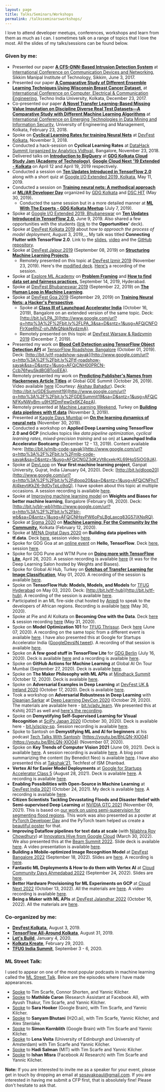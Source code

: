 ```yaml
---
layout: page
title: Talks/Seminars/Workshops
permalink: /talksseminarsworkshops/
---
```

I love to attend developer meetups, conferences, workshops and learn from them as much as I can. I sometimes talk on a range of topics that I love the most. All the slides of my talks/sessions can be found below.

### Given by me:

-   Presented our paper  [**A CFS–DNN-Based Intrusion Detection System**](https://www.google.com/url?q=https%3A%2F%2Fdoi.org%2F10.1007%2F978-981-10-7901-6_19&sa=D&sntz=1&usg=AFQjCNFzOUPqdOOKBps043v56wGUSi5N1g)  at  [International Conference on Communication Devices and Networking](https://www.google.com/url?q=https%3A%2F%2Fwww.springer.com%2Fin%2Fbook%2F9789811079009&sa=D&sntz=1&usg=AFQjCNH9Jj9pNtHNGg70klxFjcGHRSjc7g), Sikkim Manipal Institute of Technology, Sikkim, June 3, 2017.
-   Presented our paper  [**A Comparative Study of Different Ensemble Learning Techniques Using Wisconsin Breast Cancer Dataset**,](https://www.google.com/url?q=https%3A%2F%2Fieeexplore.ieee.org%2Fdocument%2F8526215&sa=D&sntz=1&usg=AFQjCNFdSr2phgcOOtf9-V7NPeANKmfE5g)  at  [International Conference on Computer, Electrical & Communication Engineering](http://www.google.com/url?q=http%3A%2F%2Ficcece.com%2Ficcece17%2Findex.php&sa=D&sntz=1&usg=AFQjCNG3jUTAcwuFzzrSIQfs3bYsvaSX6w), Techno India University, Kolkata, December 23, 2017.
-   Co-presented our paper  [**A Novel Transfer Learning-Based Missing Value Imputation on Discipline Diverse Real Test Datasets—A Comparative Study with Different Machine Learning Algorithms**](https://www.google.com/url?q=https%3A%2F%2Flink.springer.com%2Fchapter%2F10.1007%252F978-981-13-1501-5_71&sa=D&sntz=1&usg=AFQjCNEbP-XwVNxKc3u9OvrY2_UzHJtOCQ)  at  [International Conference on Emerging Technologies in Data Mining and Information Security](http://www.google.com/url?q=http%3A%2F%2Fiem.edu.in%2Finternational-conference-emerging-technologies-data-mining-information-security-iemis-2018%2F&sa=D&sntz=1&usg=AFQjCNFFSWnWYwPw0_PXqXl91ti0x2lvQA), University of Engineering and Management, Kolkata, February 23, 2018.
-   Spoke on  [**Cyclical Learning Rates for training Neural Nets**](https://drive.google.com/file/d/1mF7Nj2DZeYDf5zSeja-kCsqXLyy6vNVg/view?usp=sharing)  at  [DevFest Kolkata](https://www.google.com/url?q=https%3A%2F%2Fdevfest18.gdgkolkata.org%2F&sa=D&sntz=1&usg=AFQjCNEjjoEDeVjmTZ-1VKeubDqEAUN-NA), November 3, 2018.
-   Conducted a hack-session on  **Cyclical Learning Rates**  at  [DataHack Summit (organized by Analytics Vidhya)](https://www.google.com/url?q=https%3A%2F%2Fwww.analyticsvidhya.com%2Fdatahack-summit-2018%2Fsessions%2Fperforming-unsupervised-neural-machine-translation-to-and-from-rare-languages%2F&sa=D&sntz=1&usg=AFQjCNHPlGwqfTq3ipbhAl8UNaarocDI1w), Bangalore, November 23, 2018.
-   Delivered talks on  [**Introduction to BigQuery**](https://www.google.com/url?q=https%3A%2F%2Fgithub.com%2Fsayakpaul%2FTalksGiven%2Fblob%2Fmaster%2FBigQuery%2520presentation%2520deck%2520-%2520Sayak.pdf&sa=D&sntz=1&usg=AFQjCNELNO2GIs-FeRXhuCvGRygWwZ1VNA)  at  [**GDG Kolkata Cloud Study Jam (Academy of Technology)**](https://www.google.com/url?q=https%3A%2F%2Fwww.meetup.com%2FGDG-Kolkata%2Fevents%2F260376495%2F&sa=D&sntz=1&usg=AFQjCNGAV40hRhbVhk3THg5bUH5WyZ6kSw), **[Google Cloud Next '19 Extended - Kolkata](https://www.google.com/url?q=https%3A%2F%2Fwww.meetup.com%2FGDG-Kolkata%2Fevents%2F260592925%2F&sa=D&sntz=1&usg=AFQjCNEH4KUfKsHnmXrFf4sAOmz3zGLS-w)** on April 12 and April 19, 2019 respectively.
-   Conducted a session on  [**Ten Updates Introduced in TensorFlow 2.0**](https://www.google.com/url?q=https%3A%2F%2Fwww.datacamp.com%2Fcommunity%2Ftutorials%2Ften-important-updates-tensorflow&sa=D&sntz=1&usg=AFQjCNFoU7o7uLhytdbXJfbYat7hBWTPvA)  along with a short quiz at  [Google I/O Extended 2019, Kolkata](https://www.google.com/url?q=https%3A%2F%2Fwww.meetup.com%2FGDG-Kolkata%2Fevents%2F261068613%2F&sa=D&sntz=1&usg=AFQjCNFVgksGT5O5g1crBtzY4yVwzL7ytA), May 11, 2019.
-   Conducted a session on **[Training neural nets: A methodical approach](https://www.google.com/url?q=https%3A%2F%2Fgithub.com%2Fsayakpaul%2FTalksGiven%2Fblob%2Fmaster%2FML_AR%2520Developer%2520Day%2520Deck%2520-%2520Sayak.pdf&sa=D&sntz=1&usg=AFQjCNHmnFHVFo86s0C2NUgJmmlYqBOaTA)** at  [**ML/AR Developer Day**](https://www.google.com/url?q=https%3A%2F%2Fwww.meetup.com%2FGDG-Kolkata%2Fevents%2F261645026%2F&sa=D&sntz=1&usg=AFQjCNHMSl--jsZZw7jQIjZoiCEBaulDRA)  organized by  [GDG Kolkata](http://www.google.com/url?q=http%3A%2F%2Fgdgkolkata.org&sa=D&sntz=1&usg=AFQjCNG87VdFugK0x5psF2P7cuEwne4DXQ)  and  [DSC HIT](https://www.google.com/url?q=https%3A%2F%2Fmedium.com%2F%40dscheritageit&sa=D&sntz=1&usg=AFQjCNG9Dirn3xWQLh7QMsGvNh91eeiEhA)  (May 30, 2019)**.**
    -   Conducted the same session but in a more detailed manner at  [**ML With The Experts - GDG Kolkata Meetup**](https://www.google.com/url?q=https%3A%2F%2Fwww.meetup.com%2FGDG-Kolkata%2Fevents%2F262780353%2F&sa=D&sntz=1&usg=AFQjCNG4QPJV9V6J0GoeXxpc-RT7rjbZ4w)  (July 7, 2019).
-   Spoke at  [Google I/O Extended 2019, Bhubaneswar](https://www.google.com/url?q=https%3A%2F%2Fwww.meetup.com%2FGDG-Bhubaneswar%2Fevents%2F260798274%2F&sa=D&sntz=1&usg=AFQjCNHxBHN9WfxO61OEleHuINkQ2hqOew)  on  [**Ten Updates Introduced in TensorFlow 2.0**](https://www.google.com/url?q=https%3A%2F%2Fwww.datacamp.com%2Fcommunity%2Ftutorials%2Ften-important-updates-tensorflow&sa=D&sntz=1&usg=AFQjCNFoU7o7uLhytdbXJfbYat7hBWTPvA)**,** June 9, 2019. Also shared a few opportunities with the students ([link](https://docs.google.com/presentation/d/1L_IRyRhJTKfd99biqOSxQI6j9i_swjx1M_x1Nkd4zzQ/edit?usp=sharing)  to the  **Opportunities'** deck).
-   Spoke at  [DevFest Kolkata 2019](http://www.google.com/url?q=http%3A%2F%2Fdevfest.gdgkolkata.org%2Fspeakers&sa=D&sntz=1&usg=AFQjCNF56yMUd8h3SEIHGsVzVi_NEZfR2A)  about  _how to approach the process of model deployment_, August 3, 2019_._ My talk was titled  **Connecting Flutter with TensorFlow 2.0**. Link to the  [slides](https://www.google.com/url?q=https%3A%2F%2Fgithub.com%2Fsayakpaul%2FTalksGiven%2Fblob%2Fmaster%2FDevFest%2520Kolkata%25202019%2520Deck%2520-%2520Pawan%2520and%2520Sayak.pdf&sa=D&sntz=1&usg=AFQjCNGpofn6n9PgSwV6pzXDVDWCUO2i8w),  [video](https://youtu.be/gpNVoXVWIq8)  and the  [GitHub repository](https://www.google.com/url?q=https%3A%2F%2Fgithub.com%2Fsayakpaul%2FGDE-Collaboration&sa=D&sntz=1&usg=AFQjCNGxAl0TdAu0y22Sa3UZXT0r69fuyA).
-   Spoke at  [DevFest Jaipur 2019](https://www.google.com/url?q=https%3A%2F%2Fwww.meetup.com%2FGDG-Jaipur%2Fevents%2F263590039%2F&sa=D&sntz=1&usg=AFQjCNFNB3HJUr3483pvL-rdpCZmAP2eWw)  (September 08, 2019) on  [**Structuring Machine Learning Projects**](http://www.google.com/url?q=http%3A%2F%2Fbit.ly%2FJaipur19&sa=D&sntz=1&usg=AFQjCNH7rg2VdYAXypTvfBBQbBdUYLlWNg).
    -   Remotely presented on this topic at  [DevFest Izmir 2019](https://www.google.com/url?q=https%3A%2F%2Fgdgizmir.org%2F&sa=D&sntz=1&usg=AFQjCNHSvNI9t7QRNaEm3SDentHew_VJcQ)  (November 23, 2019). Here's the  [modified deck](http://www.google.com/url?q=http%3A%2F%2Fbit.ly%2Fizmir-sayak&sa=D&sntz=1&usg=AFQjCNHadWBk-TijFNPNotgZwOICHte8dg). [Here's](https://www.youtube.com/watch?v=3_-zToE0tsw) a recording of the session. 
-   Spoke at  [Explore ML Academy](https://events.withgoogle.com/explore-ml-in/)  on  [**Problem Framing**](https://docs.google.com/presentation/d/1p6WCeQgIMJDVLd6Fw1Nlmyy9wC5ic1Z-6voCQi8q5WM/edit?usp=sharing)  and  [**How to find data set and fairness practices**](http://www.google.com/url?q=http%3A%2F%2Fbit.ly%2FExploreML19&sa=D&sntz=1&usg=AFQjCNFnbxLqwf9e9beLJUqv_Lou9u05dQ)**,**  September 14, 2019, Hyderabad.
-   Spoke at  [DevFest Bhubaneswar 2019](https://www.google.com/url?q=https%3A%2F%2Fwww.meetup.com%2FGDG-Bhubaneswar%2Fevents%2F262747492%2F&sa=D&sntz=1&usg=AFQjCNEaICNpHmVB6JfZHEUbMojV3IGsgA)  (September 22, 2019) on  [**The Human Loop in Machine Learning**](http://www.google.com/url?q=http%3A%2F%2Fbit.ly%2FBBSR19&sa=D&sntz=1&usg=AFQjCNExItQErAFMR5SvLHBUQeCP9KXUMw).
-   Spoke at  [DevFest Goa 2019](https://www.google.com/url?q=https%3A%2F%2Fwww.meetup.com%2FGoogleGoa%2Fevents%2F264790819%2F&sa=D&sntz=1&usg=AFQjCNElnS4-StCOyn34Ju5C8RfbcVVxyg)  (September 29, 2019) on **[Training Neural Nets: a Hacker's Perspective](http://www.google.com/url?q=http%3A%2F%2Fbit.ly%2FDFGoa19&sa=D&sntz=1&usg=AFQjCNFCgTmx2gx6ilK4BrccF7JOLlDpzg)**.
    -   Spoke at  [**Class III of Launchpad Accelerator India**](https://india.googleblog.com/2019/08/inviting-applications-for-class-3-of.html)  (October 16, 2019), Bangalore on an extended version of the same topic. Deck:  [http://bit.ly/LPA_3](http://www.google.com/url?q=http%3A%2F%2Fbit.ly%2FLPA_3&sa=D&sntz=1&usg=AFQjCNFOFlrXqeRhiZ-ohJMkQNpkNydzmA).
    -   Remotely presented on this topic at  [DevFest Warsaw & Radzymin 2019](https://www.google.com/url?q=https%3A%2F%2Fwarrad.devfest.pl%2F&sa=D&sntz=1&usg=AFQjCNEtza6n4fZHJHp5nlw6hLXlqByWbg)  (December 7, 2019).
-   Presented my work on  [**Blood Cell Detection using TensorFlow Object Detection API**](http://www.google.com/url?q=http%3A%2F%2Fbit.ly%2FBloodCell&sa=D&sntz=1&usg=AFQjCNEjLeZnlTf6qPeMEtyIrIfkqWkq3w)  at  [TensorFlow Roadshow, Bangalore](https://events.withgoogle.com/tensorflow-roadshow-bengaluru/)  (October 01, 2019). Deck:  [http://bit.ly/tf-roadshow-sayak](http://www.google.com/url?q=http%3A%2F%2Fbit.ly%2Ftf-roadshow-sayak&sa=D&sntz=1&usg=AFQjCNH00PRCN-Ccb76fwuSkdBGBTooEEA).
-   Remotely presented my work on  [**Predicting Publisher's Names from Hackernews Article Titles**](http://www.google.com/url?q=http%3A%2F%2Fbit.ly%2F2K9TpS8&sa=D&sntz=1&usg=AFQjCNHYVn1jY9D0pTkUkMCPGVup-5y-Sw)  at Global GDE Summit (October 26, 2019). Video available  [here](https://drive.google.com/file/d/1-2ffOTomvKN01gdy6SS1Uy2bWKphcfZp/view?usp=sharing)  (Courtesy:  [Akshay Bahadur](https://www.google.com/url?q=https%3A%2F%2Fwww.linkedin.com%2Fin%2Fakshaybahadur21%2F&sa=D&sntz=1&usg=AFQjCNFISgFoKfYfmo3LHMy1fFE_Ga72kg)). Deck:  [http://bit.ly/GDESummit19](http://www.google.com/url?q=http%3A%2F%2Fbit.ly%2FGDESummit19&sa=D&sntz=1&usg=AFQjCNFKyNWyBm-u9H3fDmFew0x6KZ4pzA).
-   Remotely presented at  [Machine Learning Weekend](https://www.google.com/url?q=https%3A%2F%2Ftwitter.com%2Fhashtag%2FMachineLearningWeekend%3Fsrc%3Dhashtag_click&sa=D&sntz=1&usg=AFQjCNFqplz1ecCmRFFW9tmHZzvOzj_Y6Q), Turkey on  [**Building data pipelines with tf.data**](http://www.google.com/url?q=http%3A%2F%2Fbit.ly%2FMLWeekend19&sa=D&sntz=1&usg=AFQjCNGPsKXGfxbZDLWgudr2S5vdb2FGZQ)  (November 3, 2019).
-   Presented at  [Kaggle Days Mumbai](https://www.google.com/url?q=https%3A%2F%2Fwww.meetup.com%2FKaggle-Days-Meetup-Mumbai%2F&sa=D&sntz=1&usg=AFQjCNFiWV5th2OxJQtrzNXUD_JYi9arpw)  on  [**On the learning dynamics of neural nets**](http://www.google.com/url?q=http%3A%2F%2Fbit.ly%2Fkaggle-days-sayak&sa=D&sntz=1&usg=AFQjCNF-y7p9ec-00H6vXPoqK5qr1hwUXA)  (November 30, 2019).
-   Conducted a workshop on  **Applied Deep Learning using TensorFlow 2.0 and GCP**  (includes topics like  _data pipeline optimization_,  _cyclical learning rates_,  _mixed-precision training_  and so on) at  **Launchpad India Accelerator Bootcamp**  (December 12 - 13, 2019). Content available here:  [http://bit.ly/mlb-code-sayak](http://www.google.com/url?q=http%3A%2F%2Fbit.ly%2Fmlb-code-sayak&sa=D&sntz=1&usg=AFQjCNGZ3dKzVt8cxekrKL69HqS5iOG9JA).
-   Spoke at  [DevLoop](https://www.google.com/url?q=https%3A%2F%2Fmehdev.club%2Fdevloop%2F&sa=D&sntz=1&usg=AFQjCNFYHjl8_viI4U5xbFyQFdipy1kPhQ)  on  **Your first machine learning project**, Ganpat University, Gujrat, India (January 04, 2020). Deck:  [http://bit.ly/dloop20](http://www.google.com/url?q=http%3A%2F%2Fbit.ly%2Fdloop20&sa=D&sntz=1&usg=AFQjCNFhcTAl4keytjKkZ6-9dOyTpLo9qQ). I have spoken about this topic at multiple occasions. A session recording is available [here](https://youtu.be/dllfKQKlzvg).
-   Spoke at  [Improving machine learning model](https://www.google.com/url?q=https%3A%2F%2Fwww.meetup.com%2FGDGBangalore%2Fevents%2F268346705%2F&sa=D&sntz=1&usg=AFQjCNG8jyuu1e_8TQj9olOmybCQG1uS7g)  on  **Weights and Biases for better machine learning**, Bangalore (February 08, 2020). Deck:  [http://bit.ly/blr-wb](http://www.google.com/url?q=http%3A%2F%2Fbit.ly%2Fblr-wb&sa=D&sntz=1&usg=AFQjCNHsyPW6oPsLBgLaxcq83G57jXNxRQ).
-   Spoke at  [Sigma 2020](https://www.google.com/url?q=https%3A%2F%2Fallevents.in%2Fkolkata%2Fsigma-2020-a-transit-through-time%2F200018965165649&sa=D&sntz=1&usg=AFQjCNEGZzZ3zJWPG1Gc0Isu_lImfO4lng)  on  [**Machine Learning: For the Community by the Community**](http://www.google.com/url?q=http%3A%2F%2Fbit.ly%2Fsigma-2020&sa=D&sntz=1&usg=AFQjCNE8blxrQUY7mdenSPAEodTvKjThxQ)**,** Kolkata (February 12, 2020).
-   Spoke at  [MENA Digital Days 2020](https://events.withgoogle.com/menadd/) on  **Building data pipelines with tf.data**. Deck  [here](https://www.google.com/url?q=https%3A%2F%2Fbit.ly%2Fmena-20&sa=D&sntz=1&usg=AFQjCNEBpjCupJ7v_Yogqwwf6o5otxB2Bg), session video  [here](https://www.youtube.com/watch?v=fc0_eLmxm0E&feature=em-lbrm).
-   Spoke for GDG Goa at an  [online event](https://www.google.com/url?q=https%3A%2F%2Fwww.meetup.com%2FGoogleGoa%2Fevents%2F269678892%2F&sa=D&sntz=1&usg=AFQjCNGqyk2Nz7e4JTBM9_e016tdBRfGPw)  on  **Hello, TensorFlow**. Deck  [here](http://www.google.com/url?q=http%3A%2F%2Fbit.ly%2Fgdg-goa-20&sa=D&sntz=1&usg=AFQjCNFCE4R-fZwB2SraKegXfxSMhfhd2Q), session  [here](https://www.youtube.com/watch?v=z_S8hCOxLWo).
-   Spoke for GDG Pune and WTM Pune on [**Doing more with TensorFlow Lite**](https://bit.ly/tfl-pune), April 26, 2020. A session recording is available [here](https://youtu.be/U-8YeVpevdc) (it was for the Deep Learning Salon hosted by Weights and Biases). 
- Spoke for Global AI Hub, Turkey on [**Gotchas of Transfer Learning for Image Classification**](http://bit.ly/tl-sayak), May 01, 2020. A recording of the session is available [here](https://www.youtube.com/watch?v=nSMZ3GPZPX0). 
- Spoke on **TensorFlow Hub: Models, Models, and Models** for [TFUG Hyderabad](https://twitter.com/tfughyd/status/1255503396108410880) on May 03, 2020. Deck: [http://bit.ly/tf-hub](http://bit.ly/tf-hub). A recording of the session is available [here](https://www.youtube.com/watch?v=jVNZd3KA2FI). 
-   Participated in an ML fire-side chat hosted by [Aniedi](https://twitter.com/aniediudo) to speak to the developers of African regions. Recording is available [here](https://www.youtube.com/watch?v=y1mwuxWvd8w) (May 30, 2020). 
-   Spoke at Pie and AI Kolkata on **Becoming One with the Data**. Deck [here](https://bit.ly/one-data) & session recording [here](https://bit.ly/dlailive) (May 31, 2020).
-   Spoke on **Model Optimization 101** for [TFUG Thrissur](https://www.meetup.com/tfug-thrissur/photos/30888563/490730360/). Deck [here](http://bit.ly/mo-101) (June 07, 2020). A recording on the same topic from a different event is available [here](https://youtu.be/u5_JorytAcI). I have also presented this at Google for Startups Accelerator India ([GoogleDevsIN tweet](https://twitter.com/GoogleDevsIN/status/1302932126019411970)). A recording of that session is available [here](https://youtu.be/plSkz8Eqnlo). 
-   Spoke on **A few good stuff in TensorFlow Lite** for [GDG Berlin](https://www.meetup.com/gdg-berlin/events/271458374/) (July 16, 2020). Deck is available [here](http://bit.ly/stuff-tflite) and a recording is available [here](https://www.youtube.com/watch?v=Ly4s0fsG93c). 
-   Spoke on **GitHub Actions for Machine Learning** at Global AI On Tour Mumbai (September 27, 2020). Deck is available [here](http://bit.ly/ga-ml).
-   Spoke on **The Maker Philosophy with ML APIs** at [Mindhack Summit](https://www.mindhacksummit.com/) (October 12, 2020). Deck is available [here](https://bit.ly/maker-api). 
-   Spoke on **Adversarial Examples in Deep Learning** at [DevFest UK & Ireland 2020](https://www.devfest-uki.com/speakers-more-details) (October 17, 2020). Deck is available [here](http://bit.ly/ia-101).
-   Took a workshop on **Adversarial Robustness in Deep Learning** with [Dipanjan Sarkar](https://www.linkedin.com/in/dipanzan/) at [Deep Learning DevCon 2020](https://dldc.adasci.org/) (October 29, 2020). The materials are available here - [bit.ly/adv_learn](http://bit.ly/adv_learn). We presented this at Kshitij 2021 as well and [here's the recording](https://youtu.be/RV7nerh_8gw). 
-   Spoke on **Demystifying Self-Supervised Learning for Visual Recognition** at [SciPy Japan 2020](https://www.scipyjapan.scipy.org/schedule) (October 30, 2020). Deck is available here - [bit.ly/scipy-sp](http://bit.ly/scipy-sp). Session recording is available [here](https://www.youtube.com/watch?v=3686AJmoDTA).
-   Spoke to Santosh on **Demystifying ML and AI for beginners** at his podcast [Tech Talks With Santosh](https://www.youtube.com/channel/UChvYTafHRgXKb0VbYGeG0nw): [https://youtu.be/BhLQN-XIO04](https://youtu.be/BhLQN-XIO04) (November 07, 2020). 
- Spoke on **Key Trends of Computer Vision 2021** (June 09, 2021). Deck is available [here](http://bit.ly/trends-cv). A session recording is available
  [here](https://www.youtube.com/watch?v=KQFJRZgNrDA). A blog post summarizing the content (by Benedict Neo) is available [here](https://medium.com/bitgrit-data-science-publication/5-computer-vision-trends-for-2021-96fd18d5596c). I have also presented this at [Takshak'21](https://takshak.roboism.in/robobuzz), Techfest of ISM Dhanbad.
- **Vertex AI for Easier Model Deployments** at [Google for Startups Accelerator Class 5](https://india.googleblog.com/2021/08/introducing-class-5-of-google-for.html) (August 28, 2021). Deck is available [here](https://bit.ly/gfsa-vertex). A recording is available [here](https://youtu.be/gzM0lJWtvic).
- **Enabling Possibilities with Open-Source in Machine Learning** at [DevFest India 2021](https://devfestindia.com/schedule/1012) (October 24, 2021). My deck is available [here](https://docs.google.com/presentation/d/1qXBqjSpNQFDxVAiuormJdDWph_YHs33BBxptsetoj74/edit?usp=sharing). A recording is available [here](https://youtu.be/VsBEFUoESR4?t=3123).
- **Citizen Scientists Tackling Devastating Floods and Disaster Relief with Semi-supervised Deep Learning** at [NVIDIA GTC 2021](https://events.rainfocus.com/widget/nvidia/nvidiagtc/scheduler/session/1630006454504001Z8CH) (November 09, 2021). This is based on [our work on
using semi-supervision for segmenting flood regions](https://arxiv.org/abs/2107.08369). This work was also presented as a poster at [PyTorch Developer
Day](https://docs.google.com/document/d/1oRkGg3kc99Ozcketdkpwub8BI26omKkb/edit#) and the PyTorch team helped us create a
[beautiful poster](https://drive.google.com/file/d/1FGf-Jz42kcicNmhoR1e26Z5MSicChrZr/view?usp=sharing) for that. 
- **Improving Dataflow pipelines for text data at scale** (with [Nilabhra Roy Chowdhury](https://www.linkedin.com/in/nilabhraroychowdhury)) at [Innovators Hive from Google Cloud](https://cloud.google.com/innovators/hive2022) (March 30, 2022). We also presented this at the [Beam Summit 2022](https://2022.beamsummit.org/sessions/improving-beam-dataflow-pipelines-for-text-data-processing/). Slide deck is available [here](https://docs.google.com/presentation/d/1EAn4_pNZzt0_8mz_VAuccSySU3DpNoYN5X04amvkbC0/edit?usp=sharing). A video presentation is available [here](https://youtu.be/dkR-Sl7WHq8).
- **Building a Mobile-optimized Image Recognition Model** at [DevFest Bangalore 2022](https://gdg.community.dev/events/details/google-gdg-bangalore-presents-devfest-bangalore-2022/) (September 18, 2022). Slides are [here](https://docs.google.com/presentation/d/120CeL_V5hcSSJv3Lktnh45H3XKlIu9LQ_jnAlTrah08/edit?usp=sharing). A recording is [here](https://youtu.be/OL1t7OlX3z4?t=5720).
- **Fantastic ML Deployments & How to do them with Vertex AI** at [Cloud Community Days Ahmedabad 2022](https://gdg.community.dev/events/details/google-gdg-cloud-ahmedabad-presents-google-cloud-community-day-ahmedabad-2022/) (September 24, 2022). Slides are [here](https://bit.ly/ccd-ahm-deck).
- **Better Hardware Provisioning for ML Experiments on GCP** at [Cloud Next 2022](https://inthecloud.withgoogle.com/bengaluru-innovators-hive-next-22-13oct/register.html) (October 13, 2022). All the materials are [here](https://github.com/carted/cloud-next-22-terraform). A video recording is available [here](https://youtu.be/Q6BqBlUN8Lc).
- **Being a Maker with ML APIs** at [DevFest Jalandhar 2022](https://gdg.community.dev/events/details/google-gdg-jalandhar-presents-devfest-jalandhar-2022/) (October 16, 2022). All the materials are [here](https://bit.ly/jal-22).

### Co-organized by me:

-   [**DevFest Kolkata**](http://www.google.com/url?q=http%3A%2F%2Fdevfest.gdgkolkata.org&sa=D&sntz=1&usg=AFQjCNFJA0Xr03VP_q7oWUBG9RweQnHu_w)**,**  August 3, 2019.
-   [**TensorFlow All-Around Kolkata**](https://www.google.com/url?q=https%3A%2F%2Fwww.meetup.com%2FGDG-Kolkata%2Fevents%2F264055077%2F&sa=D&sntz=1&usg=AFQjCNEDVmgkSk8TwBTH7owjE0usWFzLYg), August 31, 2019.
-   [**Let's Build**](https://www.google.com/url?q=https%3A%2F%2Fwww.meetup.com%2FGDG-Kolkata%2Fevents%2F266991860%2F&sa=D&sntz=1&usg=AFQjCNFRNPDLbylmxjuz85soM3VfkJ4YPA), January 4, 2020.
-   [**Kolkata Kreate**](https://www.google.com/url?q=https%3A%2F%2Fwww.meetup.com%2FGDG-Kolkata%2Fevents%2F268635758%2F&sa=D&sntz=1&usg=AFQjCNEfaOS5hu7zqcZcCOSijr02RZd-Lg), February 29, 2020.
-   [**TFUG India Summit**](http://tfug.in/), September 3 - 6, 2020.

### ML Street Talk:

I used to appear on one of the most popular podcasts in machine learning called the [ML Street Talk](https://www.youtube.com/channel/UCMLtBahI5DMrt0NPvDSoIRQ). Below are the episodes where I have made  appearances. 

-   [Spoke](https://bit.ly/ml-st-sayak) to Tim Scarfe, Connor Shorten, and Yannic Kilcher.
-   [Spoke](http://bit.ly/mlst-mathilde) to **Mathilde Caron** (Research Assistant at Facebook AI), with Ayush Thakur, Tim Scarfe, and Yannic Kilcher.
-   [Spoke](http://bit.ly/sara_mlst) to **Sara Hooker** (Google Brain), with Tim Scarfe, and Yannic Kilcher.
-   [Spoke](http://bit.ly/sanyam_mlst) to **Sanyam Bhutani** (H2O.ai), with Tim Scarfe, Yannic Kilcher, and Alex Stenlake.
-   [Spoke](https://youtu.be/1EqJyMy0LnE) to **Simon Kornblith** (Google Brain) with Tim Scarfe and Yannic Kilcher.
-   [Spoke](https://youtu.be/Q0kN_ZHHDQY) to **Lena Voita** (University of Edinburgh and University of Amsterdam) with Tim Scarfe and Yannic Kilcher.
-   [Spoke](https://www.youtube.com/watch?v=_eHRICHlg1k) to **Hadi Salman** (MIT) with Tim Scarfe and Yannic Kilcher.
-   [Spoke](https://www.youtube.com/watch?v=EXJmodhu4_4) to **Ishan Misra** (Facebook AI Research) with Tim Scarfe and Yannic Kilcher.

**Note:** If you are interested to invite me as a speaker for your event, please get in touch by dropping an email at [spsayakpaul@gmail.com](mailto:spsayakpaul@gmail.com). If you are interested in having me submit a CFP first, that is absolutely fine! Please don't hesitate to ask that.
